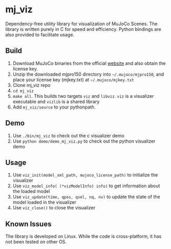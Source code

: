 # mj_viz
Dependency-free utility library for visualization of MuJoCo Scenes. The library is written purely in C for speed and efficiency. Python bindings are also provided to facilitate usage.


## Build
1. Download MuJoCo binaries from the official [website](http://www.mujoco.org/) and also obtain the license key.
2. Unzip the downloaded mjpro150 directory into `~/.mujoco/mjpro150`, and place your license key (mjkey.txt) at `~/.mujoco/mjkey.txt`
3. Clone mj_viz repo 
4. `cd mj_viz`
5. `make all`. This builds two targets `viz` and `libviz`. `viz` is a visualizer executable and `vizlib` is a shared library
6. Add `mj_viz/source` to your pythonpath.


## Demo
1. Use `./bin/mj_viz` to check out the c visualizer demo 
1. Use `python demo/demo_mj_viz.py` to check out the python visualizer demo 


## Usage
1. Use `viz_init(model_xml_path, mujoco_license_path)` to initialize the visualizer
2. Use `viz_model_info( (*vizModelInfo) info)` to get information about the loaded model
3. Use `viz_update(time, qpos, qvel, nq, nv)` to update the state of the model loaded in the visualizer
4. Use `viz_close()` to close the visualizer

## Known Issues 
The library is developed on Linux. While the code is cross-platform, it has not been tested on other OS.
